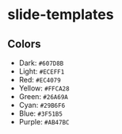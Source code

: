 # slide-templates

## Colors

- Dark: `#607D8B`
- Light: `#ECEFF1`
- Red: `#EC4079`
- Yellow: `#FFCA28`
- Green: `#26A69A`
- Cyan: `#29B6F6`
- Blue: `#3F51B5`
- Purple: `#AB47BC`
